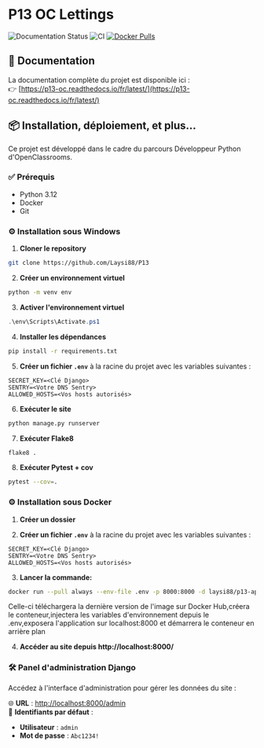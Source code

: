 # P13 OC Lettings

![Documentation Status](https://readthedocs.org/projects/p13-oc/badge/?version=latest)
![CI](https://github.com/Laysi88/P13/actions/workflows/ci.yml/badge.svg)
[![Docker Pulls](https://img.shields.io/docker/pulls/laysi88/p13-app.svg)](https://hub.docker.com/r/laysi88/p13-app)



## 🔗 Documentation

La documentation complète du projet est disponible ici :  
👉 [https://p13-oc.readthedocs.io/fr/latest/](https://p13-oc.readthedocs.io/fr/latest/)  

## 📦 Installation, déploiement, et plus...

Ce projet est développé dans le cadre du parcours Développeur Python d'OpenClassrooms.  

### ✅ Prérequis

- Python 3.12
- Docker
- Git

### ⚙️ Installation sous Windows

1. **Cloner le repository**  
```bash
git clone https://github.com/Laysi88/P13
```
2. **Créer un environnement virtuel**  
```bash
python -m venv env 
 ```

3. **Activer l'environnement virtuel**
```powershell
.\env\Scripts\Activate.ps1
```
4. **Installer les dépendances**
```bash
pip install -r requirements.txt
``` 
5. **Créer un fichier `.env`** à la racine du projet avec les variables suivantes :
```env
SECRET_KEY=<Clé Django>
SENTRY=<Votre DNS Sentry>
ALLOWED_HOSTS=<Vos hosts autorisés>

```

6. **Exécuter le site** 
```bash
python manage.py runserver
```  

7. **Exécuter Flake8**
```bash
flake8 .
```  
8. **Exécuter Pytest + cov**
```bash
pytest --cov=. 
``` 

### ⚙️ Installation sous Docker

1. **Créer un dossier** 

2. **Créer un fichier `.env`** à la racine du projet avec les variables suivantes :
```env
SECRET_KEY=<Clé Django>
SENTRY=<Votre DNS Sentry>
ALLOWED_HOSTS=<Vos hosts autorisés>
```

3. **Lancer la commande:**
```bash
docker run --pull always --env-file .env -p 8000:8000 -d laysi88/p13-app
``` 
Celle-ci téléchargera la dernière version de l'image sur Docker Hub,créera le conteneur,injectera les variables d'environnement depuis le .env,exposera l'application sur localhost:8000 et démarrera le conteneur en arrière plan

4. **Accéder au site depuis http://localhost:8000/**

### 🛠️ Panel d'administration Django

Accédez à l'interface d'administration pour gérer les données du site :

🌐 **URL** : [http://localhost:8000/admin](http://localhost:8000/admin)  
🔑 **Identifiants par défaut** :
- **Utilisateur** : `admin`
- **Mot de passe** : `Abc1234!`